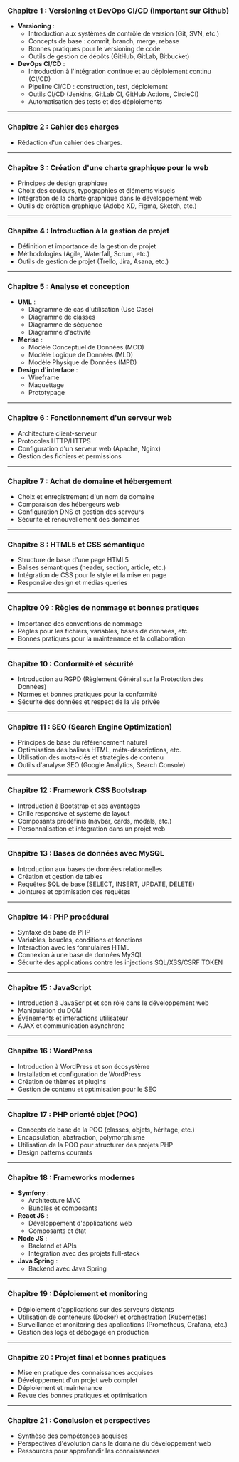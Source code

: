 ### **Chapitre 1 : Versioning et DevOps CI/CD (Important sur Github)**  
- **Versioning** :  
  - Introduction aux systèmes de contrôle de version (Git, SVN, etc.)  
  - Concepts de base : commit, branch, merge, rebase  
  - Bonnes pratiques pour le versioning de code  
  - Outils de gestion de dépôts (GitHub, GitLab, Bitbucket)  
- **DevOps CI/CD** :  
  - Introduction à l'intégration continue et au déploiement continu (CI/CD)  
  - Pipeline CI/CD : construction, test, déploiement  
  - Outils CI/CD (Jenkins, GitLab CI, GitHub Actions, CircleCI)  
  - Automatisation des tests et des déploiements  

---

### **Chapitre 2 : Cahier des charges**  
- Rédaction d'un cahier des charges.

---

### **Chapitre 3 : Création d'une charte graphique pour le web**  
- Principes de design graphique  
- Choix des couleurs, typographies et éléments visuels  
- Intégration de la charte graphique dans le développement web  
- Outils de création graphique (Adobe XD, Figma, Sketch, etc.)  

---

### **Chapitre 4 : Introduction à la gestion de projet**  
- Définition et importance de la gestion de projet  
- Méthodologies (Agile, Waterfall, Scrum, etc.)  
- Outils de gestion de projet (Trello, Jira, Asana, etc.)  

---

### **Chapitre 5 : Analyse et conception**  
- **UML** :  
  - Diagramme de cas d'utilisation (Use Case)  
  - Diagramme de classes  
  - Diagramme de séquence  
  - Diagramme d'activité  
- **Merise** :  
  - Modèle Conceptuel de Données (MCD)  
  - Modèle Logique de Données (MLD)  
  - Modèle Physique de Données (MPD)  
- **Design d'interface** :  
  - Wireframe  
  - Maquettage  
  - Prototypage  

---

### **Chapitre 6 : Fonctionnement d'un serveur web**  
- Architecture client-serveur  
- Protocoles HTTP/HTTPS  
- Configuration d'un serveur web (Apache, Nginx)  
- Gestion des fichiers et permissions  

---

### **Chapitre 7 : Achat de domaine et hébergement**  
- Choix et enregistrement d'un nom de domaine  
- Comparaison des hébergeurs web  
- Configuration DNS et gestion des serveurs  
- Sécurité et renouvellement des domaines  

---

### **Chapitre 8 : HTML5 et CSS sémantique**  
- Structure de base d'une page HTML5  
- Balises sémantiques (header, section, article, etc.)  
- Intégration de CSS pour le style et la mise en page  
- Responsive design et médias queries  

---

### **Chapitre 09 : Règles de nommage et bonnes pratiques**  
- Importance des conventions de nommage  
- Règles pour les fichiers, variables, bases de données, etc.  
- Bonnes pratiques pour la maintenance et la collaboration  

---

### **Chapitre 10 : Conformité et sécurité**  
- Introduction au RGPD (Règlement Général sur la Protection des Données)  
- Normes et bonnes pratiques pour la conformité  
- Sécurité des données et respect de la vie privée  

---

### **Chapitre 11 : SEO (Search Engine Optimization)**  
- Principes de base du référencement naturel  
- Optimisation des balises HTML, méta-descriptions, etc.  
- Utilisation des mots-clés et stratégies de contenu  
- Outils d'analyse SEO (Google Analytics, Search Console)  

---
### **Chapitre 12 : Framework CSS Bootstrap**  
- Introduction à Bootstrap et ses avantages  
- Grille responsive et système de layout  
- Composants prédéfinis (navbar, cards, modals, etc.)  
- Personnalisation et intégration dans un projet web  

---

### **Chapitre 13 : Bases de données avec MySQL**  
- Introduction aux bases de données relationnelles  
- Création et gestion de tables  
- Requêtes SQL de base (SELECT, INSERT, UPDATE, DELETE)  
- Jointures et optimisation des requêtes  

---

### **Chapitre 14 : PHP procédural**  
- Syntaxe de base de PHP  
- Variables, boucles, conditions et fonctions  
- Interaction avec les formulaires HTML  
- Connexion à une base de données MySQL 
- Sécurité des applications contre les injections SQL/XSS/CSRF TOKEN

---

### **Chapitre 15 : JavaScript**  
- Introduction à JavaScript et son rôle dans le développement web  
- Manipulation du DOM  
- Événements et interactions utilisateur  
- AJAX et communication asynchrone  

---

### **Chapitre 16 : WordPress**  
- Introduction à WordPress et son écosystème  
- Installation et configuration de WordPress  
- Création de thèmes et plugins  
- Gestion de contenu et optimisation pour le SEO  

---

### **Chapitre 17 : PHP orienté objet (POO)**  
- Concepts de base de la POO (classes, objets, héritage, etc.)  
- Encapsulation, abstraction, polymorphisme  
- Utilisation de la POO pour structurer des projets PHP  
- Design patterns courants  

---

### **Chapitre 18 : Frameworks modernes**  
- **Symfony** :  
  - Architecture MVC  
  - Bundles et composants  
- **React JS** :  
  - Développement d'applications web  
  - Composants et état  
- **Node JS** :  
  - Backend et APIs  
  - Intégration avec des projets full-stack  
- **Java Spring** :  
  - Backend avec Java Spring  

---

### **Chapitre 19 : Déploiement et monitoring**  
- Déploiement d'applications sur des serveurs distants  
- Utilisation de conteneurs (Docker) et orchestration (Kubernetes)  
- Surveillance et monitoring des applications (Prometheus, Grafana, etc.)  
- Gestion des logs et débogage en production  

---

### **Chapitre 20 : Projet final et bonnes pratiques**  
- Mise en pratique des connaissances acquises  
- Développement d'un projet web complet  
- Déploiement et maintenance  
- Revue des bonnes pratiques et optimisation  

---

### **Chapitre 21 : Conclusion et perspectives**  
- Synthèse des compétences acquises  
- Perspectives d'évolution dans le domaine du développement web  
- Ressources pour approfondir les connaissances  

